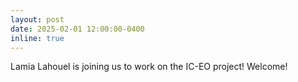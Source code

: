 ```yaml
---
layout: post
date: 2025-02-01 12:00:00-0400
inline: true
---
```


Lamia Lahouel is joining us to work on the IC-EO project! Welcome!
